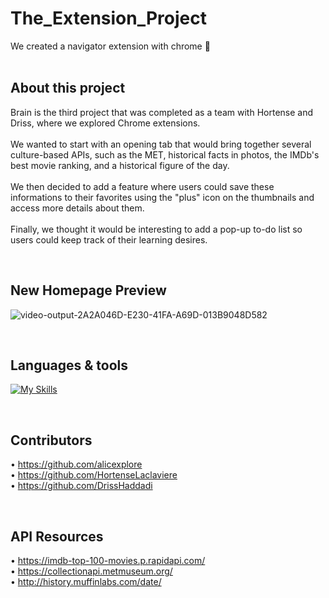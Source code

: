 # The_Extension_Project

We created a navigator extension with chrome 🧠
<br /><br />

## About this project

Brain is the third project that was completed as a team with Hortense and Driss, where we explored Chrome extensions.
<br><br>
We wanted to start with an opening tab that would bring together several culture-based APIs, such as the MET, 
historical facts in photos, the IMDb's best movie ranking, and a historical figure of the day.
<br><br>
We then decided to add a feature where users could save these informations to their favorites using the "plus"
icon on the thumbnails and access more details about them.
<br><br>
Finally, we thought it would be interesting to add a pop-up to-do list so users could keep track of their learning desires.

<br />

## New Homepage Preview

![video-output-2A2A046D-E230-41FA-A69D-013B9048D582](https://user-images.githubusercontent.com/102388803/216974347-a66bb449-4e3e-455f-b6ac-aa478c4dcc35.gif)

<br />

## Languages & tools


[![My Skills](https://skillicons.dev/icons?i=js,html,css,vscode,ai,github,git)](https://skillicons.dev)

<br />

## Contributors 

• https://github.com/alicexplore <br />
• https://github.com/HortenseLaclaviere <br />
• https://github.com/DrissHaddadi

<br />

## API Resources 

• https://imdb-top-100-movies.p.rapidapi.com/ <br />
• https://collectionapi.metmuseum.org/ <br />
• http://history.muffinlabs.com/date/

